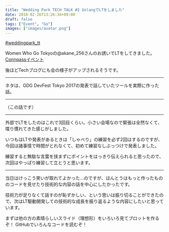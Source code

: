 ```yaml
---
title: "Wedding Park TECH TALK #2 GolangでLTをしました"
date: 2018-02-26T13:26:34+09:00
draft: false
tags: ["Event", "Go"]
images: ["images/avatar.png"]
---
```

[#weddingpark_tt](https://twitter.com/search?q=weddingpark_tt&src=typd)

Women Who Go Tokyoの@akane_256さんのお誘いでLTをしてきました。
[Connpassイベント](https://weddingpark.connpass.com/event/78529/)

後ほどTechブログにも会の様子がアップされるそうです。

***

ネタは、GDG DevFest Tokyo 2017の発表で話していたツールを実際に作った話。

<script async class="speakerdeck-embed" data-id="97ce859151af4c2e9af22113bbdd774f" data-ratio="1.33333333333333" src="//speakerdeck.com/assets/embed.js"></script>

***

（この話です）
<script async class="speakerdeck-embed" data-slide="16" data-id="4489bbc1bef047fd9cc17866f4497517" data-ratio="1.56335877862595" src="//speakerdeck.com/assets/embed.js"></script>

***

外部でLTをしたのはこれで3回目くらい。小さい会場なので緊張は全然なくて、喋り慣れてきた感じがしました。

いつもはLTや発表があるときは「しゃべり」の練習を必ず2回はするのですが、今回は諸事情で時間がとれなくて、初めて練習なしぶっつけで発表しました。

練習すると無駄な言葉を挟まずにポイントをはっきり伝えられると思ったので、次回はやっぱり練習して立とうと思います。

***

当日はけっこう笑いが取れてよかった...のですが、ほんとうはもっと作ったもののコードを見せたり技術的な内容の話を中心にしたかったです。

技術力が足りなくて話すのが恥ずかしい、という思いは振り切ることができたので、次はLT駆動開発しての技術的な成長を振り返るような内容にしたいと思っています。

まずは他の方の素晴らしいスライド（理想形）をいろいろ見てプロットを作るぞ！
GitHubでいろんなコードを読むぞ！


